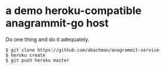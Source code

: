 # a demo heroku-compatible anagrammit-go host

Do one thing and do it adequately.

    $ git clone https://github.com/abachman/anagrammit-service
    $ heroku create
    $ git push heroku master

